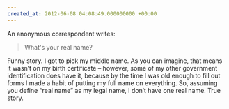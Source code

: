 ```yaml
---
created_at: 2012-06-08 04:08:49.000000000 +00:00
---
```


An anonymous correspondent writes:

> What's your real name?

Funny story. I got to pick my middle name. As you can imagine, that
means it wasn’t on my birth certificate – however, some of my other
government identification does have it, because by the time I was old
enough to fill out forms I made a habit of putting my full name on
everything. So, assuming you define “real name” as my legal name, I
don’t have one real name. True story.
